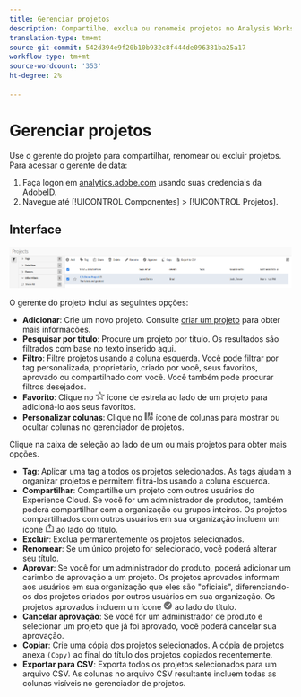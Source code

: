 ```yaml
---
title: Gerenciar projetos
description: Compartilhe, exclua ou renomeie projetos no Analysis Workspace.
translation-type: tm+mt
source-git-commit: 542d394e9f20b10b932c8f444de096381ba25a17
workflow-type: tm+mt
source-wordcount: '353'
ht-degree: 2%

---
```



# Gerenciar projetos

Use o gerente do projeto para compartilhar, renomear ou excluir projetos. Para acessar o gerente de data:

1. Faça logon em [analytics.adobe.com](https://analytics.adobe.com) usando suas credenciais da AdobeID.
1. Navegue até [!UICONTROL Componentes] > [!UICONTROL Projetos].

## Interface

![Interface do usuário](../assets/project-ui.png)

O gerente do projeto inclui as seguintes opções:

* **Adicionar**: Crie um novo projeto. Consulte [criar um projeto](create.md) para obter mais informações.
* **Pesquisar por título**: Procure um projeto por título. Os resultados são filtrados com base no texto inserido aqui.
* **Filtro**: Filtre projetos usando a coluna esquerda. Você pode filtrar por tag personalizada, proprietário, criado por você, seus favoritos, aprovado ou compartilhado com você. Você também pode procurar filtros desejados.
* **Favorito**: Clique no  ![](../assets/star.png) ícone de estrela ao lado de um projeto para adicioná-lo aos seus favoritos.
* **Personalizar colunas**: Clique no  ![](../assets/columns.png) ícone de colunas para mostrar ou ocultar colunas no gerenciador de projetos.

Clique na caixa de seleção ao lado de um ou mais projetos para obter mais opções.

* **Tag**: Aplicar uma tag a todos os projetos selecionados. As tags ajudam a organizar projetos e permitem filtrá-los usando a coluna esquerda.
* **Compartilhar**: Compartilhe um projeto com outros usuários do Experience Cloud. Se você for um administrador de produtos, também poderá compartilhar com a organização ou grupos inteiros. Os projetos compartilhados com outros usuários em sua organização incluem um ícone ![compartilhado](../assets/shared.png) ao lado do título.
* **Excluir**: Exclua permanentemente os projetos selecionados.
* **Renomear**: Se um único projeto for selecionado, você poderá alterar seu título.
* **Aprovar**: Se você for um administrador do produto, poderá adicionar um carimbo de aprovação a um projeto. Os projetos aprovados informam aos usuários em sua organização que eles são &quot;oficiais&quot;, diferenciando-os dos projetos criados por outros usuários em sua organização. Os projetos aprovados incluem um ícone ![aprovado](../assets/approved.png) ao lado do título.
* **Cancelar aprovação**: Se você for um administrador de produto e selecionar um projeto que já foi aprovado, você poderá cancelar sua aprovação.
* **Copiar**: Crie uma cópia dos projetos selecionados. A cópia de projetos anexa `(Copy)` ao final do título dos projetos copiados recentemente.
* **Exportar para CSV**: Exporta todos os projetos selecionados para um arquivo CSV. As colunas no arquivo CSV resultante incluem todas as colunas visíveis no gerenciador de projetos.
